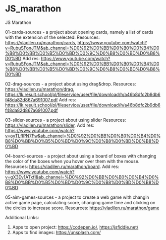 # JS_marathon
JS Marathon

01-cards-sources - a project about opening cards, namely a list of cards with the extension of the selected.
Resources: https://vladilen.ru/marathon/cards, https://www.youtube.com/watch?v=RubuSFonJTM&ab_channel=%D0%92%D0%BB%D0%B0%D0%B4%D0%B8%D0%BB%D0%B5%D0%BD%D0%9C%D0%B8%D0%BD%D0%B8%D0%BD
Add res: https://www.youtube.com/watch?v=RubuSFonJTM&ab_channel=%D0%92%D0%BB%D0%B0%D0%B4%D0%B8%D0%BB%D0%B5%D0%BD%D0%9C%D0%B8%D0%BD%D0%B8%D0%BD

02-drag-sources - a project about using drag&drop.
Resources: https://vladilen.ru/marathon/drag, https://lk.result.school/pl/fileservice/user/file/download/h/a46b8dfc2b9db6f48da82d867a691007.pdf
Add res: https://lk.result.school/pl/fileservice/user/file/download/h/a46b8dfc2b9db6f48da82d867a691007.pdf

03-slider-sources - a project about using slider
Resources: https://vladilen.ru/marathon/slider.
Add res: https://www.youtube.com/watch?v=oyTLfIPN7Fw&ab_channel=%D0%92%D0%BB%D0%B0%D0%B4%D0%B8%D0%BB%D0%B5%D0%BD%D0%9C%D0%B8%D0%BD%D0%B8%D0%BD

04-board-sources - a project about using a board of boxes with changing the color of the boxes when you hover over them with the mouse.
Resources: https://vladilen.ru/marathon/board.
Add res: https://www.youtube.com/watch?v=gX3Ev1ATxfI&ab_channel=%D0%92%D0%BB%D0%B0%D0%B4%D0%B8%D0%BB%D0%B5%D0%BD%D0%9C%D0%B8%D0%BD%D0%B8%D0%BD

05-aim-games-sources - a project to create a web game with changin active game page, calculating score, changing game time and clicking on the circles to increase score.
Resources: https://vladilen.ru/marathon/game

Additional Links:
1. Apps to open project: https://codepen.io/, https://jsfiddle.net/
2. Apps to find images: https://unsplash.com/

